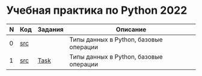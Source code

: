 # Учебная практика по Python 2022

| N | Код | Задания | Описание | 
| -- | --- |--- | --- |
| 0 | [src](Day%201/1.1.py)| | Типы данных в Python, базовые операции |
| 1 | [src](Day%202/2.1.py)| [Task](Day%202/tasks.md) | Типы данных в Python, базовые операции |
